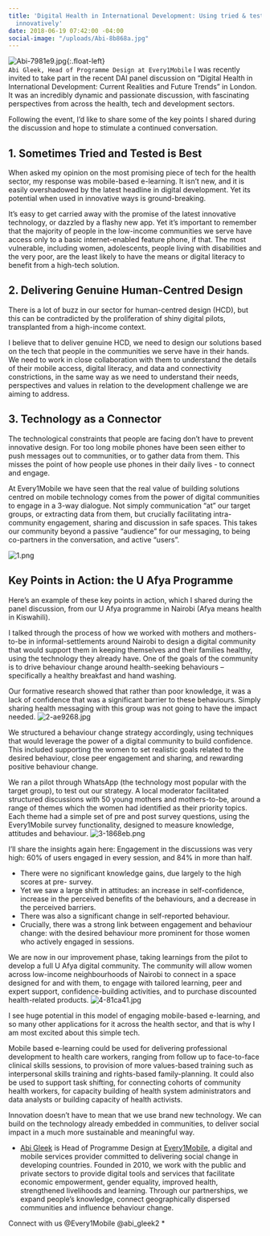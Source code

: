 ```yaml
---
title: 'Digital Health in International Development: Using tried & tested technology
  innovatively'
date: 2018-06-19 07:42:00 -04:00
social-image: "/uploads/Abi-8b868a.jpg"
---
```


![Abi-7981e9.jpg](/uploads/Abi-7981e9.jpg){:.float-left}  
`Abi Gleek, Head of Programme Design at Every1Mobile`
I was recently invited to take part in the recent DAI panel discussion on “Digital Health in International Development: Current Realities and Future Trends” in London. It was an incredibly dynamic and passionate discussion, with fascinating perspectives from across the health, tech and development sectors.

Following the event, I’d like to share some of the key points I shared during the discussion and hope to stimulate a continued conversation.

<!--more-->

## 1. Sometimes Tried and Tested is Best

When asked my opinion on the most promising piece of tech for the health sector, my response was
mobile-based e-learning. It isn’t new, and it is easily overshadowed by the latest headline in digital
development. Yet its potential when used in innovative ways is ground-breaking.

It’s easy to get carried away with the promise of the latest innovative technology, or dazzled by a flashy new app. Yet it’s important to remember that the majority of people in the low-income communities we serve have access only to a basic internet-enabled feature phone, if that. The most vulnerable, including women, adolescents, people living with disabilities and the very poor, are the least likely to have the means or digital literacy to benefit from a high-tech solution.

## 2. Delivering Genuine Human-Centred Design

There is a lot of buzz in our sector for human-centred design (HCD), but this can be contradicted by the proliferation of shiny digital pilots, transplanted from a high-income context.

I believe that to deliver genuine HCD, we need to design our solutions based on the tech that people
in the communities we serve have in their hands. We need to work in close collaboration with them to understand the details of their mobile access, digital literacy, and data and connectivity constrictions, in the same way as we need to understand their needs, perspectives and values in relation to the development challenge we are aiming to address.

## 3. Technology as a Connector

The technological constraints that people are facing don’t have to prevent innovative design. For too long mobile phones have been seen either to push messages out to communities, or to gather data from them. This misses the point of how people use phones in their daily lives - to connect and engage.

At Every1Mobile we have seen that the real value of building solutions centred on mobile technology comes from the power of digital communities to engage in a 3-way dialogue. Not simply communication “at” our target groups, or extracting data from them, but crucially facilitating intra-community engagement, sharing and discussion in safe spaces. This takes our community beyond a passive “audience” for our messaging, to being co-partners in the conversation, and active “users”.

![1.png](/uploads/1.png)

## Key Points in Action: the U Afya Programme

Here’s an example of these key points in action, which I shared during the panel discussion, from our U Afya programme in Nairobi (Afya means health in Kiswahili).

I talked through the process of how we worked with mothers and mothers-to-be in informal-settlements around Nairobi to design a digital community that would support them in keeping themselves and their families healthy, using the technology they already have. One of the goals of the community is to drive behaviour change around health-seeking behaviours – specifically a healthy breakfast and hand washing.

Our formative research showed that rather than poor knowledge, it was a lack of confidence that was a significant barrier to these behaviours. Simply sharing health messaging with this group was not going to have the impact needed.
![2-ae9268.jpg](/uploads/2-ae9268.jpg)

We structured a behaviour change strategy accordingly, using techniques that would leverage the power of a digital community to build confidence. This included supporting the women to set
realistic goals related to the desired behaviour, close peer engagement and sharing, and rewarding positive behaviour change.

We ran a pilot through WhatsApp (the technology most popular with the target group), to test out our strategy. A local moderator facilitated structured discussions with 50 young mothers and mothers-to-be, around a range of themes which the women had identified as their priority topics. Each theme had a simple set of pre and post survey questions, using the Every1Mobile survey functionality, designed to measure knowledge, attitudes and behaviour.
![3-1868eb.png](/uploads/3-1868eb.png)

I’ll share the insights again here:
Engagement in the discussions was very high: 60% of users engaged in every session, and 84% in more than half.
* There were no significant knowledge gains, due largely to the high scores at pre- survey.
* Yet we saw a large shift in attitudes: an increase in self-confidence, increase in the perceived benefits of the behaviours, and a decrease in the perceived barriers.
* There was also a significant change in self-reported behaviour.
* Crucially, there was a strong link between engagement and behaviour change: with the desired behaviour more prominent for those women who actively engaged in sessions.

We are now in our improvement phase, taking learnings from the pilot to develop a full U Afya digital community. The community will allow women across low-income neighbourhoods of Nairobi to connect in a space designed for and with them, to engage with tailored learning, peer and expert support, confidence-building activities, and to purchase discounted health-related products.
![4-81ca41.jpg](/uploads/4-81ca41.jpg)

I see huge potential in this model of engaging mobile-based e-learning, and so many other
applications for it across the health sector, and that is why I am most excited about this simple tech.

Mobile based e-learning  could be used for delivering professional development to health care workers, ranging from follow up to face-to-face clinical skills sessions, to provision of more values-based training such as interpersonal skills training and rights-based family-planning. It could also be used to support task shifting, for connecting cohorts of community health workers, for capacity building of health system administrators and data analysts or building capacity of health activists.

Innovation doesn’t have to mean that we use brand new technology. We can build on the technology already embedded in communities, to deliver social impact in a much more sustainable and meaningful way.

* [Abi Gleek](https://www.linkedin.com/in/abigleek) is Head of Programme Design at [Every1Mobile](http://www.every1mobile.net/), a digital and mobile services provider committed to delivering social change in developing countries. Founded in 2010, we work with the public and private sectors to provide digital tools and services that facilitate economic empowerment, gender equality, improved health, strengthened livelihoods and learning. Through our partnerships, we expand people’s knowledge, connect geographically dispersed communities and influence behaviour change.

Connect with us @Every1Mobile @abi_gleek2 *